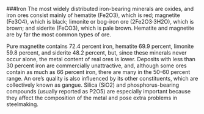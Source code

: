 ###Iron
The most widely distributed iron-bearing minerals are oxides, and iron ores consist mainly of hematite (Fe2O3), which is red; magnetite (Fe3O4), which is black; limonite or bog-iron ore (2Fe2O3·3H2O), which is brown; and siderite (FeCO3), which is pale brown. Hematite and magnetite are by far the most common types of ore.

Pure magnetite contains 72.4 percent iron, hematite 69.9 percent, limonite 59.8 percent, and siderite 48.2 percent, but, since these minerals never occur alone, the metal content of real ores is lower. Deposits with less than 30 percent iron are commercially unattractive, and, although some ores contain as much as 66 percent iron, there are many in the 50–60 percent range. An ore’s quality is also influenced by its other constituents, which are collectively known as gangue. Silica (SiO2) and phosphorus-bearing compounds (usually reported as P2O5) are especially important because they affect the composition of the metal and pose extra problems in steelmaking.
